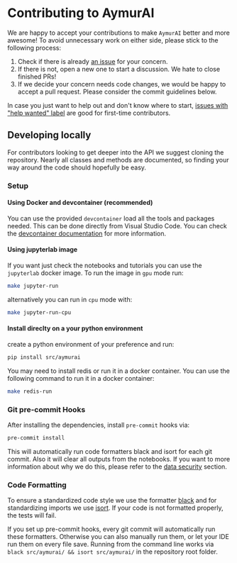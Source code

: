 # Contributing to AymurAI

We are happy to accept your contributions to make `AymurAI` better and more awesome! To avoid unnecessary work on either
side, please stick to the following process:

1. Check if there is already [an issue](https://github.com/AymurAI/dev/issues) for your concern.
2. If there is not, open a new one to start a discussion. We hate to close finished PRs!
3. If we decide your concern needs code changes, we would be happy to accept a pull request. Please consider the
commit guidelines below.

In case you just want to help out and don't know where to start,
[issues with "help wanted" label](https://github.com/AymurAI/dev/labels/help%20wanted) are good for
first-time contributors.



## Developing locally

For contributors looking to get deeper into the API we suggest cloning the repository.
Nearly all classes and methods are documented, so finding your way around
the code should hopefully be easy.

### Setup

#### Using Docker and devcontainer (recommended)
You can use the provided `devcontainer` load all the tools and packages needed. This can be done directly from Visual Studio Code.
You can check the [devcontainer documentation](https://code.visualstudio.com/docs/remote/containers) for more information.

#### Using jupyterlab image
If you want just check the notebooks and tutorials you can use the `jupyterlab` docker image. To run the image in `gpu` mode run:
```bash
make jupyter-run
```
alternatively you can run in `cpu` mode with:
```bash
make jupyter-run-cpu
```


#### Install direclty on a your python environment
create a python environment of your preference and run:
```bash
pip install src/aymurai
```

You may need to install redis or run it in a docker container. You can use the following command to run it in a docker container:
```bash
make redis-run
```

### Git pre-commit Hooks
After installing the dependencies, install `pre-commit` hooks via:
```bash
pre-commit install
```

This will automatically run code formatters black and isort for each git commit. Also it will clear all outputs from the notebooks. If you want to more information about why we do this, please refer to the [data security](docs/DATA_SECURITY.md) section.


### Code Formatting

To ensure a standardized code style we use the formatter [black](https://github.com/ambv/black) and for standardizing imports we use [isort](https://github.com/PyCQA/isort).
If your code is not formatted properly, the tests will fail.

If you set up pre-commit hooks, every git commit will automatically run these formatters. Otherwise you can also manually run them, or let your IDE run them on every file save.
Running from the command line works via `black src/aymurai/ && isort src/aymurai/` in the repository root folder.
